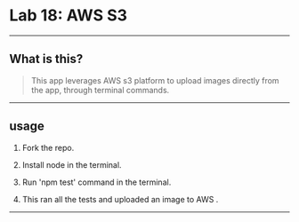 # Lab 18: AWS S3

----
## What is this?

> This app leverages AWS s3 platform to upload images directly from the app, through terminal commands.

----
## usage

1. Fork the repo.

2. Install node in the terminal.

3. Run 'npm test' command in the terminal.

4. This ran all the tests and uploaded an image to AWS .

----
